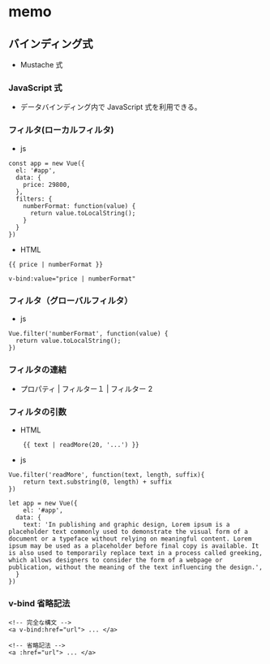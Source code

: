 # memo

## バインディング式

- Mustache 式

### JavaScript 式

- データバインディング内で JavaScript 式を利用できる。

### フィルタ(ローカルフィルタ)

- js

```
const app = new Vue({
  el: '#app',
  data: {
    price: 29800,
  },
  filters: {
    numberFormat: function(value) {
      return value.toLocalString();
    }
  }
})
```

- HTML

```
{{ price | numberFormat }}

v-bind:value="price | numberFormat"
```

### フィルタ（グローバルフィルタ）

- js

```
Vue.filter('numberFormat', function(value) {
  return value.toLocalString();
})
```

### フィルタの連結

- プロパティ | フィルター１ | フィルター 2

### フィルタの引数

- HTML

```
    {{ text | readMore(20, '...') }}

```

- js

```
Vue.filter('readMore', function(text, length, suffix){
	return text.substring(0, length) + suffix
})

let app = new Vue({
	el: '#app',
  data: {
  	text: 'In publishing and graphic design, Lorem ipsum is a placeholder text commonly used to demonstrate the visual form of a document or a typeface without relying on meaningful content. Lorem ipsum may be used as a placeholder before final copy is available. It is also used to temporarily replace text in a process called greeking, which allows designers to consider the form of a webpage or publication, without the meaning of the text influencing the design.',
  }
})
```

### v-bind 省略記法

```
<!-- 完全な構文 -->
<a v-bind:href="url"> ... </a>

<!-- 省略記法 -->
<a :href="url"> ... </a>
```

